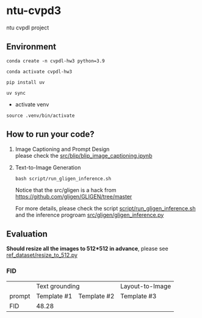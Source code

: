 # ntu-cvpd3
ntu cvpdl project

## Environment

```sh=
conda create -n cvpdl-hw3 python=3.9
```
```sh=
conda activate cvpdl-hw3
```
```sh=
pip install uv
```
```sh=
uv sync
```
- activate venv
```sh=
source .venv/bin/activate
```

## How to run your code?
1. Image Captioning and Prompt Design  
    please check the [src/blip/blip_image_captioning.ipynb](src/blip/blip_image_captioning.ipynb)
2. Text-to-Image Generation
    ```=sh
    bash script/run_gligen_inference.sh
    ```
    Notice that the src/gligen is a hack from https://github.com/gligen/GLIGEN/tree/master

    For more details, please check the script [script/run_gligen_inference.sh](script/run_gligen_inference.sh) and the inference progroam [src/gligen/gligen_inference.py](src/gligen/gligen_inference.py)

## Evaluation
**Should resize all the images to 512*512 in advance**, please see [ref_dataset/resize_to_512.py](ref_dataset/resize_to_512.py)

### FID

<table>
    <tr>
        <td>   </td>
        <td colspan="2"> Text grounding </td>
        <td> Layout-to-Image </td>
    </tr>
    <tr>
        <td> prompt </td>
        <td> Template #1 </td>
        <td> Template #2 </td>
        <td> Template #3 </td>
    </tr>
    <tr>
        <td> FID </td>
        <td> 48.28 </td>
        <td>  </td>
        <td>  </td>
    </tr>
</table>